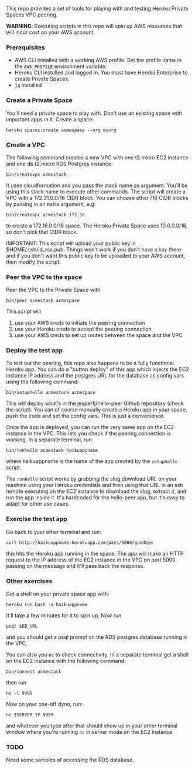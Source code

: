 This repo provides a set of tools for playing with and testing Heroku Private Spaces VPC peering.

**WARNING**: Executing scripts in this repo will spin up AWS resources that will incur cost on your AWS account.

### Prerequisites

* AWS CLI installed with a working AWS profile. Set the profile name in the `AWS_PROFILE` environment variable.
* Heroku CLI installed and logged in. You must have Heroku Enterprise to create Private Spaces.
* `jq` installed

### Create a Private Space

You'll need a private space to play with. Don't use an existing space with important apps in it. Create a space:

	heroku spaces:create acmespace --org myorg

### Create a VPC

The following command creates a new VPC with one t2.micro EC2 instance and one db.t2.micro 
RDS Postgres instance:

    bin/createvpc acmestack 

It uses cloudformation and you pass the stack name as argument. You'll be using this stack name to execute other commands. The script will create a VPC with a 172.31.0.0/16 CIDR block. You can choose other /16 CIDR blocks by passing in an extra argument, e.g:

    bin/createvpc acmestack 172.16

to create a 172.16.0.0/16 space. The Heroku Private Space uses 10.0.0.0/16, so don't pick that CIDR block.

IMPORTANT: This script will upload your public key in $HOME/.ssh/id_rsa.pub. Things won't work if you don't have a key there and if you don't want this public key to be uploaded to your AWS account, then modify the script.

### Peer the VPC to the space

Peer the VPC to the Private Space with:

    bin/peer acmestack acmespace

This script will

1. use your AWS creds to initiate the peering connection
2. use your Heroku creds to accept the peering connection
3. use your AWS creds to set up routes between the space and the VPC

### Deploy the test app

To test out the peering, this repo also happens to be a fully functional Heroku app. You can do a "button deploy" of this app which injects the EC2 instance IP address and the postgres URL for the database as config vars using the following command:

    bin/setuphello acmestack acmespace

This will deploy what's in the jesperfj/hello-peer Github repository (check the script). You can of course manually create a Heroku app in your space, push the code and set the config vars. This is just a convenience.

Once the app is deployed, you can run the very same app on the EC2 instance in the VPC. This lets you check if the peering connection is working. In a separate terminal, run:

    bin/runhello acmestack haikuappname

where haikuappname is the name of the app created by the `setuphello` script.

The `runhello` script works by grabbing the slug download URL on your machine using your Heroku credentials and then using that URL in an ssh remote executing on the EC2 instance to download the slug, extract it, and run the app inside it. It's hardcoded for the hello-peer app, but it's easy to adapt for other use cases.

### Exercise the test app

Go back to your other terminal and run:

	curl http://haikuappname.herokuapp.com/pass/5000/goodbye

this hits the Heroku app running in the space. The app will make an HTTP request to the IP address of the EC2 instance in the VPC on port 5000 passing on the message and it'll pass back the response.

### Other exercises

Get a shell on your private space app with:

    heroku run bash -a haikuappname

It'll take a few minutes for it to spin up. Now run

    psql $DB_URL

and you should get a psql prompt on the RDS postgres database running in the VPC.

You can also you `nc` to check connectivity. In a separate terminal get a shell on the EC2 instance with the following command:

    bin/connect acmestack

then run

    nc -l 9999

Now on your one-off dyno, run:

    nc $SERVER_IP 9999

and whatever you type after that should show up in your other terminal window where you're running `nc` in server mode on the EC2 instance.

### TODO

Need some samples of accessing the RDS database.
